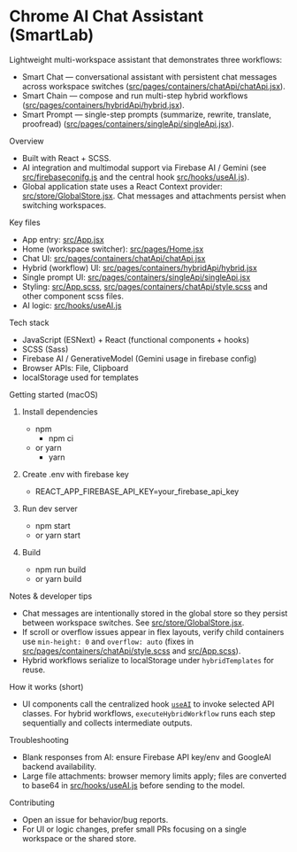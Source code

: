 # Chrome AI Chat Assistant (SmartLab)

Lightweight multi-workspace assistant that demonstrates three workflows:
- Smart Chat — conversational assistant with persistent chat messages across workspace switches ([src/pages/containers/chatApi/chatApi.jsx](src/pages/containers/chatApi/chatApi.jsx)).
- Smart Chain — compose and run multi-step hybrid workflows ([src/pages/containers/hybridApi/hybrid.jsx](src/pages/containers/hybridApi/hybrid.jsx)).
- Smart Prompt — single-step prompts (summarize, rewrite, translate, proofread) ([src/pages/containers/singleApi/singleApi.jsx](src/pages/containers/singleApi/singleApi.jsx)).

Overview
- Built with React + SCSS.
- AI integration and multimodal support via Firebase AI / Gemini (see [src/firebaseconifg.js](src/firebaseconifg.js) and the central hook [src/hooks/useAI.js](src/hooks/useAI.js)).
- Global application state uses a React Context provider: [src/store/GlobalStore.jsx](src/store/GlobalStore.jsx). Chat messages and attachments persist when switching workspaces.

Key files
- App entry: [src/App.jsx](src/App.jsx)  
- Home (workspace switcher): [src/pages/Home.jsx](src/pages/Home.jsx)  
- Chat UI: [src/pages/containers/chatApi/chatApi.jsx](src/pages/containers/chatApi/chatApi.jsx)  
- Hybrid (workflow) UI: [src/pages/containers/hybridApi/hybrid.jsx](src/pages/containers/hybridApi/hybrid.jsx)  
- Single prompt UI: [src/pages/containers/singleApi/singleApi.jsx](src/pages/containers/singleApi/singleApi.jsx)  
- Styling: [src/App.scss](src/App.scss), [src/pages/containers/chatApi/style.scss](src/pages/containers/chatApi/style.scss) and other component scss files.  
- AI logic: [src/hooks/useAI.js](src/hooks/useAI.js)

Tech stack
- JavaScript (ESNext) + React (functional components + hooks)
- SCSS (Sass)
- Firebase AI / GenerativeModel (Gemini usage in firebase config)
- Browser APIs: File, Clipboard
- localStorage used for templates

Getting started (macOS)
1. Install dependencies
   - npm
     - npm ci
   - or yarn
     - yarn

2. Create .env with firebase key
   - REACT_APP_FIREBASE_API_KEY=your_firebase_api_key

3. Run dev server
   - npm start
   - or yarn start

4. Build
   - npm run build
   - or yarn build

Notes & developer tips
- Chat messages are intentionally stored in the global store so they persist between workspace switches. See [src/store/GlobalStore.jsx](src/store/GlobalStore.jsx).
- If scroll or overflow issues appear in flex layouts, verify child containers use `min-height: 0` and `overflow: auto` (fixes in [src/pages/containers/chatApi/style.scss](src/pages/containers/chatApi/style.scss) and [src/App.scss](src/App.scss)).
- Hybrid workflows serialize to localStorage under `hybridTemplates` for reuse.

How it works (short)
- UI components call the centralized hook [`useAI`](src/hooks/useAI.js) to invoke selected API classes. For hybrid workflows, `executeHybridWorkflow` runs each step sequentially and collects intermediate outputs.

Troubleshooting
- Blank responses from AI: ensure Firebase API key/env and GoogleAI backend availability.
- Large file attachments: browser memory limits apply; files are converted to base64 in [src/hooks/useAI.js](src/hooks/useAI.js) before sending to the model.

Contributing
- Open an issue for behavior/bug reports.
- For UI or logic changes, prefer small PRs focusing on a single workspace or the shared store.

